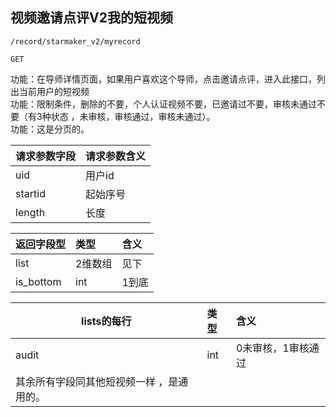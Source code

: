 
## 视频邀请点评V2我的短视频

~~~
/record/starmaker_v2/myrecord
~~~
~~~
GET
~~~


功能：在导师详情页面，如果用户喜欢这个导师，点击邀请点评，进入此接口，列出当前用户的短视频    
功能：限制条件，删除的不要，个人认证视频不要，已邀请过不要，审核未通过不要（有3种状态 ，未审核，审核通过，审核未通过）。  
功能：这是分页的。  
  

| 请求参数字段        | 请求参数含义  |
| -------- |:------|
|uid  |  用户id|
|startid  |  起始序号|
|length  | 长度|



|返回字段型 |类型 | 含义 |
| -------- |:------|:------|
|   list   | 2维数组 | 见下 |
|   is_bottom   | int| 1到底 |


| lists的每行        | 类型 |含义  |
| -------- |:------|:------|
|   audit   | int | 0未审核，1审核通过 |
|   其余所有字段同其他短视频一样 ，是通用的。  |  |  |


 




